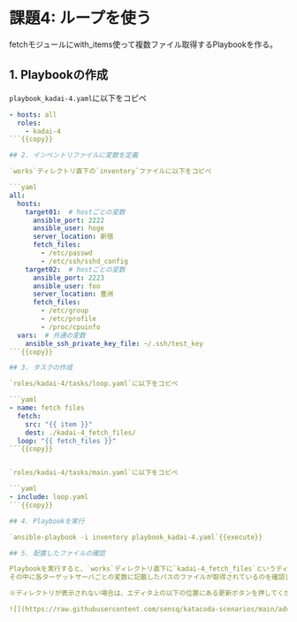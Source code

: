 # 課題4: ループを使う

fetchモジュールにwith_items使って複数ファイル取得するPlaybookを作る。

## 1. Playbookの作成

`playbook_kadai-4.yaml`に以下をコピペ

```yaml
- hosts: all
  roles:
    - kadai-4
```{{copy}}

## 2. インベントリファイルに変数を定義

`works`ディレクトリ直下の`inventory`ファイルに以下をコピペ

```yaml
all:
  hosts:
    target01:  # hostごとの変数
      ansible_port: 2222
      ansible_user: hoge
      server_location: 新宿
      fetch_files:
        - /etc/passwd
        - /etc/ssh/sshd_config
    target02:  # hostごとの変数
      ansible_port: 2223
      ansible_user: foo
      server_location: 豊洲
      fetch_files:
        - /etc/group
        - /etc/profile
        - /proc/cpuinfo
  vars:  # 共通の変数
    ansible_ssh_private_key_file: ~/.ssh/test_key
```{{copy}}

## 3. タスクの作成

`roles/kadai-4/tasks/loop.yaml`に以下をコピペ

```yaml
- name: fetch files
  fetch:
    src: "{{ item }}"
    dest: ./kadai-4_fetch_files/
  loop: "{{ fetch_files }}"
```{{copy}}


`roles/kadai-4/tasks/main.yaml`に以下をコピペ

```yaml
- include: loop.yaml
```{{copy}}

## 4. Playbookを実行

`ansible-playbook -i inventory playbook_kadai-4.yaml`{{execute}}

## 5. 配置したファイルの確認

Playbookを実行すると、`works`ディレクトリ直下に`kadai-4_fetch_files`というディレクトリが表示されます。  
その中に各ターゲットサーバごとの変数に記載したパスのファイルが取得されているのを確認してください。  

※ディレクトリが表示されない場合は、エディタ上の以下の位置にある更新ボタンを押してください。

![](https://raw.githubusercontent.com/sensq/katacoda-scenarios/main/adv1/img/refresh.png)
